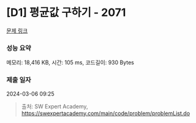 # [D1] 평균값 구하기 - 2071 

[문제 링크](https://swexpertacademy.com/main/code/problem/problemDetail.do?contestProbId=AV5QRnJqA5cDFAUq) 

### 성능 요약

메모리: 18,416 KB, 시간: 105 ms, 코드길이: 930 Bytes

### 제출 일자

2024-03-06 09:25



> 출처: SW Expert Academy, https://swexpertacademy.com/main/code/problem/problemList.do